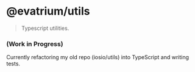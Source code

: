 # @evatrium/utils

> Typescript utilities.

### (Work in Progress)

Currently refactoring my old repo (iosio/utils) into TypeScript and writing tests.


[//]: # (#### Installation)

[//]: # (```)

[//]: # (npm install @evatrium/utils)

[//]: # (```)

[//]: # (### Usage)


[//]: # (### License)

[//]: # ([MIT]: https://choosealicense.com/licenses/mit/)
